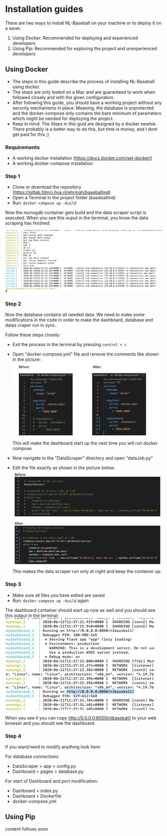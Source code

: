 # Installation guides

There are two ways to install NL-Baseball on your machine or to deploy it on a sever.

1. Using Docker: Recommended for deploying and experienced developers
2. Using Pip: Recommended for exploring the project and unexperienced developers

## Using Docker
-	The steps in this guide describe the process of installing NL-Baseball using docker.
-	The steps are only tested on a Mac and are guaranteed to work when followed closely and with the given configuration. 
-	After following this guide, you should have a working project without any security mechanisms in place. Meaning, the database is unprotected and the docker-compose only contains the bare minimum of parameters which might be needed for deploying the project.
-   Keep in mind: The Steps in this guid are designed by a docker newbie. There probably is a better way to do this, but time is money, and I dont get paid for this ;)


### Requirements
-	A working docker installation (https://docs.docker.com/get-docker/)
-	A working docker-compose installation

### Step 1
-	Clone or download the repository (https://gitlab.fdmci.hva.nl/ehringh/baseballmd)
-	Open a Terminal in the project folder (baseballmd)
-	Run: `docker-compose up –build`

Now the monogdb container gets build and the data scraper script is executed.
When you see this ouput in the terminal, you know the data scraping has finished:

![finishStep1](img/step1finish.png)

### Step 2
Now the database contains all needed data. We need to make some modifications in the code in order to make the dashboard, database and datas craper run in sync.

Follow these steps closely:

-	Exit the process in the terminal by pressing `control + c`
-	Open "docker-compose.yml" file and remove the comments like shown in the picture:
![beforAfter1](img/beforAfter1.png)
This will make the dashboard start up the next time you will run docker compose

-	Now navigate to the "DataScraper" directory and open "dataJob.py"
-	Edit the file exactly as shown in the picture below:
![beforAfter2](img/beforAfter2.png)
This makes the data scraper run only at night and keep the container up.

### Step 3
-	Make sure all files you have edited are saved
-	Run: `docker-compose up –build` again

The dashboard container should start up now as well and you should see this output in the terminal:
![finishStep3](img/finishStep3.png)

When you see it you can copy http://0.0.0.0:8050/nlbaseball/ to your web browser and you should see the dashboard.

### Step 4
If you want/need to modify anything look here:

For database connections
-	DataScraper > app > config.py 
-	Dashboard > pages > database.py

For start of Dashboard and port modification:
-	Dashboard > index.py
-	Dashboard > Dockerfile
-	docker-compose.yml

## Using Pip

content follows soon